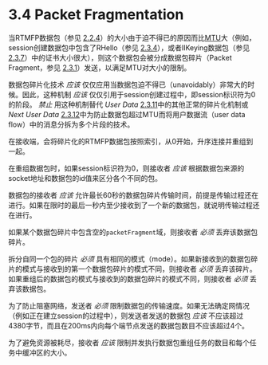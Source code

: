 # 3.4 Packet Fragmentation

当RTMFP数据包（参见 [2.2.4][1]）的大小由于迫不得已的原因而比[MTU][7]大（例如，session创建数据包中包含了RHello（参见 [2.3.4][2]），或者IIKeying数据包（参见 [2.3.7][3]）中的证书大小很大），则这个数据包会被分成数据包碎片（Packet Fragment，参见 [2.3.1][4]）发送，以满足MTU对大小的限制。

数据包碎片化技术 *应该* 仅仅应用当数据包迫不得已（unavoidably）非常大的时候。因此，这种机制 *应该* 仅仅引用于session创建过程中，即session标识符为0的阶段。 *禁止* 用这种机制替代 *User Data* [2.3.11][5]中的其他正常的碎片化机制或 *Next User Data* [2.3.12][6]中为防止数据包超过MTU而将用户数据流（user data flow）中的消息分拆为多个片段的技术。


在接收端，会将碎片化的RTMFP数据包按照索引，从0开始，升序连接并重组到一起。

在重组数据包时，如果session标识符为0，则接收者 *应该* 根据数据包来源的socket地址和数据包的id值来区分各个不同的包。

数据包的接收者 *应该* 允许最长60秒的数据包碎片传输时间，前提是传输过程还在进行。如果在限时的最后一秒内至少接收到了一个新的数据包，就说明传输过程还在进行。

如果某个数据包碎片中包含空的`packetFragment`域，则接收者 *必须* 丢弃该数据包碎片。

拆分自同一个包的碎片 *必须* 具有相同的模式（mode）。如果新接收到的数据包碎片的模式与接收到的第一个数据包碎片的模式不同，则接收者 *必须* 丢弃该碎片。如果重组后的数据包的模式与接收到的数据包碎片的模式不同，则接收者 *必须* 丢弃该数据包。

为了防止阻塞网络，发送者 *必须* 限制数据包的传输速度。如果无法确定网情况（例如正在建立session的过程中），则发送者发送的数据包 *应该* 不应该超过4380字节，而且在200ms内向每个端节点发送的数据包数目不应该超过4个。

为了避免资源被耗尽，接收者 *应该* 限制并发执行数据包重组任务的数目和每个任务中缓冲区的大小。

[1]:    ../2_Syntax/2.2.4_Packet.md
[2]:    ../2_Syntax/2.3.4_Responder_Hello_Chunk.md
[3]:    ../2_Syntax/2.3.7_Initiator_Initial_Keying_Chunk.md
[4]:    ../2_Syntax/2.3.1_Packet_Fragment_Chunk.md
[5]:    ../2_Syntax/2.3.11_User_Data_Chunk.md
[6]:    ../2_Syntax/2.3.12_Next_User_Data_Chunk.md
[7]:    http://en.wikipedia.org/wiki/Maximum_transmission_unit

